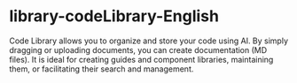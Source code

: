 # library-codeLibrary-English
Code Library allows you to organize and store your code using AI. By simply dragging or uploading documents, you can create documentation (MD files). It is ideal for creating guides and component libraries, maintaining them, or facilitating their search and management.
